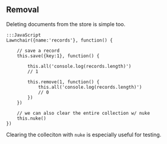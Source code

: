 Removal
---

Deleting documents from the store is simple too.

    :::JavaScript
    Lawnchair({name:'records'}, function() {
        
        // save a record
        this.save({key:1}, function() {
            
            this.all('console.log(records.length)')
            // 1
            
            this.remove(1, function() {
                this.all('console.log(records.length)')
                // 0
            })
        })

        // we can also clear the entire collection w/ nuke
        this.nuke()
    })
    

Clearing the colleciton with `nuke` is especially useful for testing.

